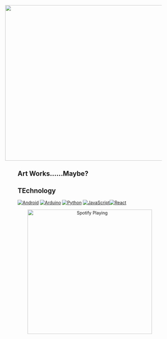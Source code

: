 

</a>

  <img width="1000" height="500" src="https://media4.giphy.com/media/v1.Y2lkPTc5MGI3NjExOTVhYjQxMjAyYzQ2MjNsNmVwcjZmd3I1MzdheHh0MG1sMHhsbjFjZCZlcD12MV9naWZzX3NlYXJjaCZjdD1n/wPyMMQ1NWpmfe/giphy.gif">
 
 
</p>

<dir>
  <h2>Art Works......Maybe?</h2>
</dir>

<dir>
  <h2>TEchnology</h2>

 [![Android](https://img.shields.io/badge/Android-3DDC84?style=for-the-badge&logo=android&logoColor=white)](https://www.android.com/intl/en_in/) [![Arduino](https://img.shields.io/badge/-Arduino-00979D?style=for-the-badge&logo=Arduino&logoColor=white)](https://www.arduino.cc/) [![Python](https://img.shields.io/badge/python-3670A0?style=for-the-badge&logo=python&logoColor=ffdd54)](https://www.python.org/) [![JavaScript](https://img.shields.io/badge/javascript-%23323330.svg?style=for-the-badge&logo=javascript&logoColor=%23F7DF1E)](https://javascript.info/)[![React](https://img.shields.io/badge/react-%2320232a.svg?style=for-the-badge&logo=react&logoColor=%2361DAFB)](https://react.dev/) 

</dir>
<dir>
  <p align="center">
  <a href="https://spotify-github-profile.vercel.app/api/view.svg?uid=ffitc6zu2mtc52wsihrk89zxy&redirect=true">
  <img src="https://spotify-github-profile.vercel.app/api/view.svg?uid=ffitc6zu2mtc52wsihrk89zxy&cover_image=true&theme=novatorem&show_offline=true&background_color=000000&interchange=true&bar_color=ff0000&bar_color_cover=true"alt="Spotify Playing" width="400" />
</dir>
